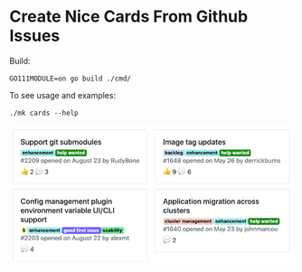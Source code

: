 # Create Nice Cards From Github Issues

Build:

```shell script
GO111MODULE=on go build ./cmd/
```

To see usage and examples:

```shell script
./mk cards --help
```

![cards](docs/images/cards.png)